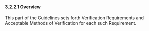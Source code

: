 #### 3.2.2.1 Overview

This part of the Guidelines sets forth Verification Requirements and Acceptable Methods of Verification for each such Requirement.

